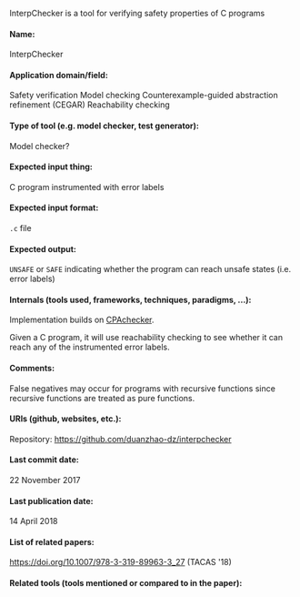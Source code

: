 InterpChecker is a tool for verifying safety properties of C programs

#### Name:
InterpChecker

#### Application domain/field:
Safety verification
Model checking
Counterexample-guided abstraction refinement (CEGAR)
Reachability checking

#### Type of tool (e.g. model checker, test generator):
Model checker?

#### Expected input thing:
C program instrumented with error labels

#### Expected input format:
`.c` file

#### Expected output:
`UNSAFE` or `SAFE` indicating whether the program can reach unsafe states (i.e. error labels)

#### Internals (tools used, frameworks, techniques, paradigms, ...):
Implementation builds on [CPAchecker](Checkers/CPAchecker.md).

Given a C program, it will use reachability checking to see whether it can reach any of the instrumented error labels.

#### Comments:
False negatives may occur for programs with recursive functions since recursive functions are treated as pure functions.

#### URIs (github, websites, etc.):
Repository: https://github.com/duanzhao-dz/interpchecker

#### Last commit date:
22 November 2017

#### Last publication date:
14 April 2018

#### List of related papers:
https://doi.org/10.1007/978-3-319-89963-3_27 (TACAS '18)

#### Related tools (tools mentioned or compared to in the paper):
